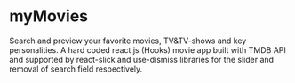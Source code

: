 # myMovies
Search and preview your favorite movies, TV&amp;TV-shows and key personalities. A hard coded react.js (Hooks) movie app built with TMDB API and supported by  react-slick and use-dismiss libraries for the slider and removal of search field respectively.
